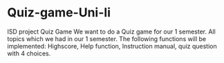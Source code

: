 # Quiz-game-Uni-li
 ISD project Quiz Game We want to do a Quiz game for our 1 semester. 
 All topics which we had in our 1 semester. 
 The following functions will be implemented: 
 Highscore, Help function, Instruction manual, quiz question with 4 choices.
